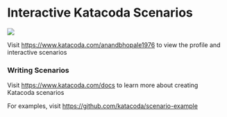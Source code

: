 # Interactive Katacoda Scenarios

[![](http://shields.katacoda.com/katacoda/anandbhopale1976/count.svg)](https://www.katacoda.com/anandbhopale1976 "Get your profile on Katacoda.com")

Visit https://www.katacoda.com/anandbhopale1976 to view the profile and interactive scenarios

### Writing Scenarios
Visit https://www.katacoda.com/docs to learn more about creating Katacoda scenarios

For examples, visit https://github.com/katacoda/scenario-example
